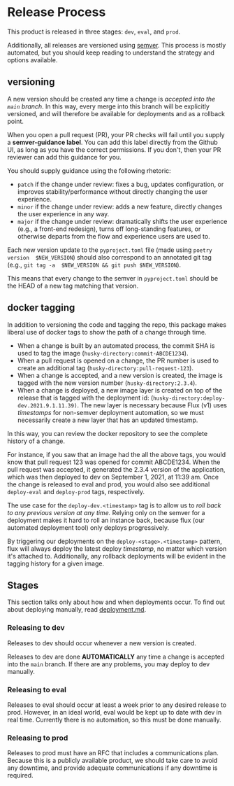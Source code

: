 # Release Process

This product is released in three stages: `dev`, `eval`, and `prod`.

Additionally, all releases are versioned using [semver]. This process is
mostly automated, but you should keep reading to understand the strategy
and options available.

## versioning

A new version should be created any time a change is _accepted into the `main` branch_.
In this way, every merge into this branch will be explicitly versioned, and will 
therefore be available for deployments and as a rollback point.

When you open a pull request (PR), your PR checks will fail until you supply
a **semver-guidance label**. You can add this label directly from the 
Github UI, as long as you have the correct permissions. If you don't, then your 
PR reviewer can add this guidance for you.

You should supply guidance using the following rhetoric:

- `patch` if the change under review: fixes a bug, updates configuration, or 
improves stability/performance without directly changing the user experience.
- `minor` if the change under review: adds a new feature, directly changes the user 
experience in any way.
- `major` if the change under review: dramatically shifts the user experience (e.g., 
a front-end redesign), turns off long-standing features, or otherwise departs from 
the flow and experience users are used to.

Each new version update to the `pyproject.toml` file (made using `poetry version 
$NEW_VERSION`) should also correspond to an annotated git tag (e.g., `git tag -a 
$NEW_VERSION && git push $NEW_VERSION`).

This means that every change to the semver in `pyproject.toml` should be the HEAD of 
a new tag matching that version.

## docker tagging

In addition to versioning the code and tagging the repo, this package makes liberal 
use of docker tags to show the path of a change through time.

- When a change is built by an automated process, the commit SHA is used to tag the 
image (`husky-directory:commit-ABCDE1234`).
- When a pull request is opened on a change, the PR number is used to create an 
additional tag (`husky-directory:pull-request-123`).
- When a change is accepted, and a new version is created, the image is tagged
with the new version number (`husky-directory:2.3.4`).
- When a change is deployed, a new image layer is created on top of the release 
  that is tagged with the deployment id: (`husky-directory:deploy-dev.2021.9.1.11.39)`. 
  The new layer is necessary because Flux (v1) uses _timestamps_ for non-semver
  deployment automation, so we must necessarily create a new layer that has an updated
  timestamp.

In this way, you can review the docker repository to see the complete history of a 
change. 

For instance, if you saw that an image had the all the above tags, you would know
that pull request 123 was opened for commit ABCDE1234. When the pull request was 
accepted, it generated the 2.3.4 version of the application, which was then deployed
to dev on September 1, 2021, at 11:39 am. Once the change is released to eval and prod,
you would also see additional `deploy-eval` and `deploy-prod` tags, respectively.

The use case for the `deploy-dev.<timestamp>` tag is to allow us to _roll back to 
any previous version at any time._ Relying only on the semver for a deployment
makes it hard to roll an instance back, because flux (our automated deployment tool)
only deploys progressively. 

By triggering our deployments on the `deploy-<stage>.<timestamp>` pattern, flux will
always deploy the latest deploy _timestamp_, no matter which version it's attached 
to. Additionally, any rollback deployments will be evident in the tagging history
for a given image.


## Stages

This section talks only about how and when deployments occur. To find out about
deploying manually, read [deployment.md](deployment.md).

### Releasing to dev

Releases to dev should occur whenever a new version is created. 

Releases to dev are done **AUTOMATICALLY** any time a change is accepted into 
the `main` branch. If there are any problems, you may deploy to dev manually.

### Releasing to eval

Releases to eval should occur at least a week prior to any desired release to prod. 
However, in an ideal world, eval would be kept up to date with dev in real time. 
Currently there is no automation, so this must be done manually.

### Releasing to prod

Releases to prod must have an RFC that includes a communications plan. Because this is 
a publicly available product, we should take care to avoid any downtime, and provide 
adequate communications if any downtime is required. 



[semver]: https://www.semver.org
